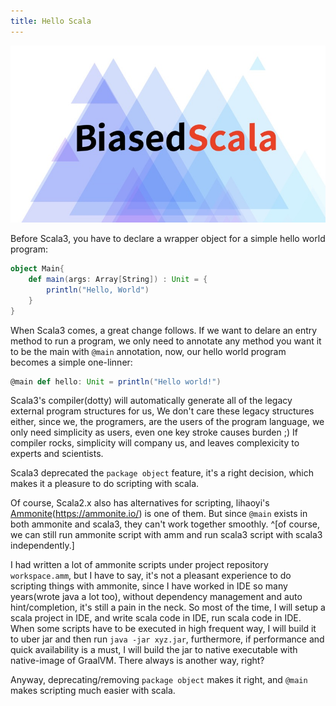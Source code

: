 ```yaml
---
title: Hello Scala
---
```


![](images/cover.jpg)

Before Scala3, you have to declare a wrapper object for a simple hello world program:

```scala
object Main{
    def main(args: Array[String]) : Unit = {
        println("Hello, World")
    }
}
```

When Scala3 comes, a great change follows. If we want to delare an entry method to run a program, we only need to annotate any method you want it to be the main with `@main` annotation, now, our hello world program becomes a simple one-linner:

```scala
@main def hello: Unit = println("Hello world!")
```

Scala3's compiler(dotty) will automatically generate all of the legacy external program structures for us, We don't care these legacy structures either, since we, the programers, are the users of the program language, we only need simplicity as users, even one key stroke causes burden ;)  If compiler rocks, simplicity will company us, and leaves complexicity to experts and scientists.

Scala3 deprecated the `package object` feature, it's a right decision, which makes it a pleasure to do scripting with scala.


Of course, Scala2.x also has alternatives for scripting, lihaoyi's [Ammonite](https://ammonite.io/)(https://ammonite.io/) is one of them. But since `@main` exists in both ammonite and scala3, they can't work together smoothly. ^[of course, we can still run ammonite script with amm and run scala3 script with scala3 independently.]

I had written a lot of ammonite scripts under project repository `workspace.amm`, but I have to say, it's not a pleasant experience to do scripting things with ammonite, since I have worked in IDE so many years(wrote java a lot too), without dependency management and auto hint/completion, it's still a pain in the neck. So most of the time, I will setup a scala project in IDE, and write scala code in IDE, run scala code in IDE. When some scripts have to be executed in high frequent way, I will build it to uber jar and then run `java -jar xyz.jar`,  furthermore, if performance and quick availability is a must, I will build the jar to native executable with native-image of GraalVM. There always is another way, right? 


Anyway, deprecating/removing `package object` makes it right, and `@main` makes scripting much easier with scala.


